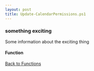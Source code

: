 ```yaml
---
layout: post
title: Update-CalendarPermissions.ps1
---
```


### something exciting

Some information about the exciting thing

#### Function

<script async src="https://gist-it.appspot.com/github.com/BanterBoy/scripts-blog/blob/master/PowerShell/functions/exchange/Update-CalendarPermissions.ps1" crossorigin="anonymous"></script>

<a href="/menu/_pages/functions.html">Back to Functions</a>
